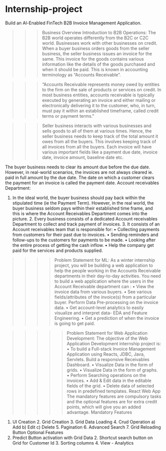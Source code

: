 # Internship-project
Build an Al-Enabled FinTech B2B Invoice Management Application. 
>>>Business Overview Introduction to B2B Operations: The B2B world operates differently from the B2C or C2C world. Businesses work with other businesses on credit.
When a buyer business orders goods from the seller business, the seller business issues an invoice for the same. 
This invoice for the goods contains various information like the details of the goods purchased and when it should be paid. 
This is known in accounting terminology as “Accounts Receivable”. 

>>>“Accounts Receivable represents money owed by entities to the firm on the sale of products or services on credit. 
In most business entities, accounts receivable is typically executed by generating an invoice and either mailing or electronically delivering it to the customer, who, in turn, must pay it within an established timeframe, called credit terms or payment terms." 

>>>Seller business interacts with various businesses and sells goods to all of them at various times. 
Hence, the seller business needs to keep track of the total amount it owes from all the buyers. 
This involves keeping track of all invoices from all the buyers.
Each invoice will have various important fields like a payment due date, invoice date, invoice amount, baseline date etc. 

The buyer business needs to clear its amount due before the due date. However, in real-world scenarios, the invoices are not always cleared ie. paid in full amount by the due date. The date on which a customer clears the payment for an invoice is called the payment date. 
Account receivables Department: 
1. In the ideal world, the buyer business should pay back within the 
stipulated time (ie the Payment Term). However, in the real world, the buyer business seldom pays within their established time frame, and this 
is where the Account Receivables Department comes into the picture. 2. Every business consists of a dedicated Account receivables Department to 
collect and track payment of invoices. 3. It consists of an Account receivables team that is responsible for: 
• Collecting payments from customers for their past due to invoices. 
• Sending reminders and follow-ups to the customers for payments to be 
made. 
• Looking after the entire process of getting the cash inflow. 
• Help the company get paid for the services and products supplied. 



>>>>Problem Statement for ML: 
As a winter internship project, you will be building a web application to help the people working in the Accounts Receivable departments in their day-to-day activities. You need to build a web application where the users in the Account Receivable department can : 
• View the invoice data from various buyers. 
• See various fields/attributes of the invoice(s) from a particular buyer. 
Perform Data Pre-processing on the invoice data. 
• Get account-level analytics to easily visualize and interpret data- EDA and 
Feature Engineering. 
• Get a prediction of when the invoice is going to get paid. 



>>>>>Problem Statement for Web Application Development: 
The objective of the Web Application Development internship project is: 
• To build a Full-stack Invoice Management Application using Reacts, 
JDBC, Java, Servlets. 
Build a responsive Receivables Dashboard. 
• Visualize Data in the form of grids. 
• Visualize Data in the form of graphs. 
• Perform Searching operations on the invoices. 
• Add & Edit data in the editable fields of the grid. 
• Delete data of selected rows in predefined templates. 
React Web App 
The mandatory features are compulsory tasks and the optional features are for extra credit points, which will give you an added advantage. 
Mandatory Features 
1. UI Creation 2. Grid Creation 3. Grid Data Loading 4. Crud Operation 
a) Add b) Edit 
c) Delete 5. Pagination 6. Advanced Search 7. Grid Reloading Button 
Optional Features 
1. Predict Button activation 
with Grid Data 2. Shortcut search button on 
Grid for Customer Id 3. Sorting columns 4. View - Analytics 

